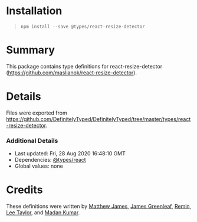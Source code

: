 # Installation
> `npm install --save @types/react-resize-detector`

# Summary
This package contains type definitions for react-resize-detector (https://github.com/maslianok/react-resize-detector).

# Details
Files were exported from https://github.com/DefinitelyTyped/DefinitelyTyped/tree/master/types/react-resize-detector.

### Additional Details
 * Last updated: Fri, 28 Aug 2020 16:48:10 GMT
 * Dependencies: [@types/react](https://npmjs.com/package/@types/react)
 * Global values: none

# Credits
These definitions were written by [Matthew James](https://github.com/matthew-matvei), [James Greenleaf](https://github.com/aMoniker), [Remin](https://github.com/rdrgn), [Lee Taylor](https://github.com/leettaylor), and [Madan Kumar](https://github.com/jmadankumar).
